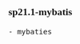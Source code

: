 <span  style="font-family: Simsun,serif; font-size: 17px; ">

### sp21.1-mybatis

~~~
- mybaties
~~~

</span>